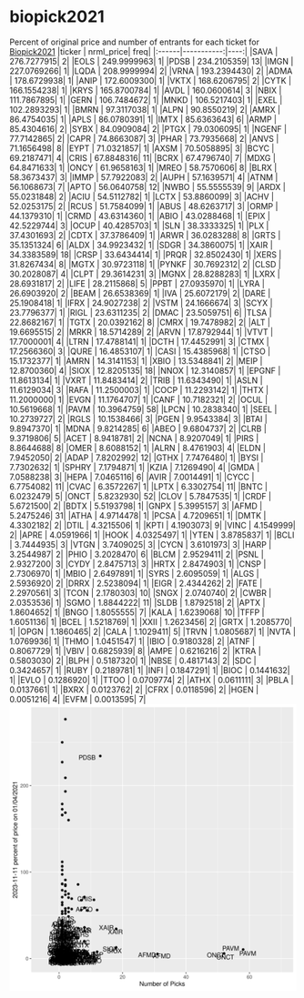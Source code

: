 # biopick2021
Percent of original price and number of entrants for each ticket for [Biopick2021](https://twitter.com/hashtag/Biopick2021)
|ticker |  nrml_price| freq|
|:------|-----------:|----:|
|SAVA   | 276.7277915|    2|
|EOLS   | 249.9999963|    1|
|PDSB   | 234.2105359|   13|
|IMGN   | 227.0769266|    1|
|LQDA   | 208.9999994|    2|
|VRNA   | 193.2394430|    2|
|ADMA   | 178.6729938|    1|
|ANIP   | 172.6009300|    1|
|VKTX   | 168.6206795|    2|
|CYTK   | 166.1554238|    1|
|KRYS   | 165.8700784|    1|
|AVDL   | 160.0600614|    3|
|NBIX   | 111.7867895|    1|
|GERN   | 106.7484672|    1|
|MNKD   | 106.5217403|    1|
|EXEL   | 102.2893293|    1|
|BMRN   |  97.3117038|    1|
|ALPN   |  90.8550219|    2|
|AMRX   |  86.4754035|    1|
|APLS   |  86.0780391|    1|
|IMTX   |  85.6363643|    6|
|ARMP   |  85.4304616|    2|
|SYBX   |  84.0909084|    2|
|PTGX   |  79.0306095|    1|
|NGENF  |  77.7142865|    2|
|CAPR   |  74.8663087|    3|
|PHAR   |  73.7935668|    2|
|ANVS   |  71.1656498|    8|
|EYPT   |  71.0321857|    1|
|AXSM   |  70.5058895|    3|
|BCYC   |  69.2187471|    4|
|CRIS   |  67.8848316|   11|
|BCRX   |  67.4796740|    7|
|MDXG   |  64.8471633|    1|
|ONCY   |  61.9658163|    1|
|MREO   |  58.7570606|    8|
|BLRX   |  58.3673437|    3|
|IMMP   |  57.7922083|    2|
|AUPH   |  57.1639571|    4|
|ATNM   |  56.1068673|    7|
|APTO   |  56.0640758|   12|
|NWBO   |  55.5555539|    9|
|ARDX   |  55.0231848|    2|
|ACIU   |  54.5112782|    1|
|LCTX   |  53.8860099|    3|
|ACHV   |  52.0253175|    2|
|RCUS   |  51.7584099|    1|
|ABUS   |  48.6263717|    3|
|ORMP   |  44.1379310|    1|
|CRMD   |  43.6314360|    1|
|ABIO   |  43.0288468|    1|
|EPIX   |  42.5229744|    3|
|OCUP   |  40.4285703|    1|
|SLN    |  38.3333325|    1|
|PLX    |  37.4301693|    2|
|CDTX   |  37.3786409|    1|
|ARWR   |  36.0283288|    8|
|GRTS   |  35.1351324|    6|
|ALDX   |  34.9923432|    1|
|SDGR   |  34.3860075|    1|
|XAIR   |  34.3383589|   18|
|CRSP   |  33.6434414|    1|
|PRQR   |  32.8502430|    1|
|XERS   |  31.8267434|    8|
|MGTX   |  30.9723118|    1|
|PYNKF  |  30.7692312|    2|
|CLSD   |  30.2028087|    4|
|CLPT   |  29.3614231|    3|
|MGNX   |  28.8288283|    1|
|LXRX   |  28.6931817|    2|
|LIFE   |  28.2115868|    5|
|PPBT   |  27.0935970|    1|
|LYRA   |  26.6903920|    2|
|BEAM   |  26.6538369|    1|
|IVA    |  25.6072179|    2|
|DARE   |  25.1908418|    1|
|IFRX   |  24.9027238|    2|
|VSTM   |  24.1666674|    3|
|SCYX   |  23.7796377|    1|
|RIGL   |  23.6311235|    2|
|DMAC   |  23.5059751|    6|
|TLSA   |  22.8682167|    1|
|TGTX   |  20.0392162|    8|
|CMRX   |  19.7478982|    2|
|ALT    |  19.6695515|    2|
|MRKR   |  18.5714289|    2|
|ARVN   |  17.8792944|    1|
|VTVT   |  17.7000001|    4|
|LTRN   |  17.4788141|    1|
|DCTH   |  17.4452991|    3|
|CTMX   |  17.2566360|    3|
|QURE   |  16.4853107|    1|
|CASI   |  15.4385968|    1|
|CTSO   |  15.1732377|    1|
|AMRN   |  14.3141153|    1|
|XBIO   |  13.5348841|    2|
|MEIP   |  12.8700360|    4|
|SIOX   |  12.8205135|   18|
|NNOX   |  12.3140857|    1|
|EPGNF  |  11.8613134|    1|
|VXRT   |  11.8483414|    2|
|TRIB   |  11.6343490|    1|
|ASLN   |  11.6129034|    3|
|RAFA   |  11.2500003|    1|
|COCP   |  11.2293142|    1|
|THTX   |  11.2000000|    1|
|EVGN   |  11.1764707|    1|
|CANF   |  10.7182321|    2|
|OCUL   |  10.5619668|    1|
|PAVM   |  10.3964759|   58|
|LPCN   |  10.2838340|    1|
|SEEL   |  10.2739727|    2|
|RGLS   |  10.1538466|    3|
|PGEN   |   9.9543384|    3|
|BTAI   |   9.8947370|    1|
|MDNA   |   9.8214285|    6|
|ABEO   |   9.6804737|    2|
|CLRB   |   9.3719806|    5|
|ACET   |   8.9418781|    2|
|NCNA   |   8.9207049|    1|
|PIRS   |   8.8644688|    8|
|OMER   |   8.6088152|    1|
|ALRN   |   8.4761903|    4|
|ELDN   |   7.9452050|    2|
|ADAP   |   7.8202992|   12|
|GTHX   |   7.7476480|    1|
|BYSI   |   7.7302632|    1|
|SPHRY  |   7.1794871|    1|
|KZIA   |   7.1269490|    4|
|GMDA   |   7.0588238|    3|
|HEPA   |   7.0465116|    6|
|AVIR   |   7.0014491|    1|
|CYCC   |   6.7754082|   11|
|CVAC   |   6.3572267|    1|
|LPTX   |   6.3302754|   11|
|BNTC   |   6.0232479|    5|
|ONCT   |   5.8232930|   52|
|CLOV   |   5.7847535|    1|
|CRDF   |   5.6721500|    2|
|BDTX   |   5.5193798|    1|
|GNPX   |   5.3995157|    3|
|AFMD   |   5.2475246|   31|
|ATHA   |   4.9714478|    1|
|PCSA   |   4.7209651|    1|
|DMTK   |   4.3302182|    2|
|DTIL   |   4.3215506|    1|
|KPTI   |   4.1903073|    9|
|VINC   |   4.1549999|    2|
|APRE   |   4.0591966|    1|
|HOOK   |   4.0325497|    1|
|YTEN   |   3.8785837|    1|
|BCLI   |   3.7444935|    3|
|VTGN   |   3.7409025|    3|
|CYCN   |   3.6101973|    3|
|HARP   |   3.2544987|    2|
|PHIO   |   3.2028470|    6|
|BLCM   |   2.9529411|    2|
|PSNL   |   2.9327200|    3|
|CYDY   |   2.8475713|    3|
|HRTX   |   2.8474903|    1|
|CNSP   |   2.7306970|    1|
|MBIO   |   2.6497891|    1|
|SYRS   |   2.6095059|    1|
|ALGS   |   2.5936920|    2|
|DRRX   |   2.5238094|    1|
|EIGR   |   2.4344262|    2|
|FATE   |   2.2970561|    3|
|TCON   |   2.1780303|   10|
|SNGX   |   2.0740740|    2|
|CWBR   |   2.0353536|    1|
|SGMO   |   1.8844222|   11|
|SLDB   |   1.8792518|    2|
|APTX   |   1.8604652|    1|
|BNGO   |   1.8055555|    7|
|KALA   |   1.6239068|   10|
|TFFP   |   1.6051136|    1|
|BCEL   |   1.5218769|    1|
|XXII   |   1.2623456|    2|
|GRTX   |   1.2085770|    1|
|OPGN   |   1.1860465|    2|
|CALA   |   1.1029411|    5|
|TRVN   |   1.0805687|    1|
|NVTA   |   1.0769936|    1|
|THMO   |   1.0451547|    1|
|IBIO   |   0.9180328|    2|
|ATNF   |   0.8067729|    1|
|VBIV   |   0.6825939|    8|
|AMPE   |   0.6216216|    2|
|KTRA   |   0.5803030|    2|
|BLPH   |   0.5187320|    1|
|NBSE   |   0.4817143|    2|
|SDC    |   0.3424657|    1|
|RUBY   |   0.2189781|    1|
|INFI   |   0.1847291|    1|
|BIOC   |   0.1441632|    1|
|EVLO   |   0.1286920|    1|
|TTOO   |   0.0709774|    2|
|ATHX   |   0.0611111|    3|
|PBLA   |   0.0137661|    1|
|BXRX   |   0.0123762|    2|
|CFRX   |   0.0118596|    2|
|HGEN   |   0.0051216|    4|
|EVFM   |   0.0013595|    7|
![retvspicks](biopicks.png?raw=true)
